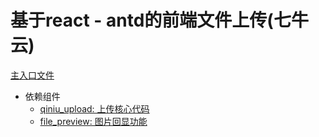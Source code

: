 # 基于react - antd的前端文件上传(七牛云)

[主入口文件](./file_upload.jsx)

- 依赖组件
    - [qiniu_upload: 上传核心代码](./qiniu_upload.jsx)
    - [file_preview: 图片回显功能](./file_preview.jsx)